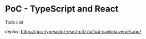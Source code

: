 # PoC - TypeScript and React

Todo List

deploy: https://poc-typescript-react-n3zzic2o4-naylima.vercel.app/
